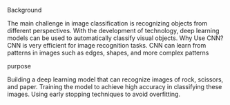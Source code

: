 Background

The main challenge in image classification is recognizing objects from different perspectives.
With the development of technology, deep learning models can be used to automatically classify visual objects.
Why Use CNN?
CNN is very efficient for image recognition tasks.
CNN can learn from patterns in images such as edges, shapes, and more complex patterns

purpose

Building a deep learning model that can recognize images of rock, scissors, and paper.
Training the model to achieve high accuracy in classifying these images.
Using early stopping techniques to avoid overfitting.
